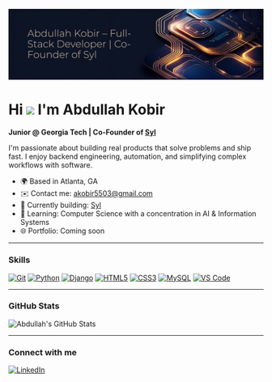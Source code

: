 ![Builder Energy Banner](https://github.com/AKobir5503/AKobir5503/raw/main/Designer.png)

# Hi ![](https://user-images.githubusercontent.com/18350557/176309783-0785949b-9127-417c-8b55-ab5a4333674e.gif) I'm Abdullah Kobir

**Junior @ Georgia Tech | Co-Founder of [Syl](http://sylcampus.com)**

I'm passionate about building real products that solve problems and ship fast. I enjoy backend engineering, automation, and simplifying complex workflows with software.  

- 🌍 Based in Atlanta, GA  
- ✉️ Contact me: [akobir5503@gmail.com](mailto:akobir5503@gmail.com)  
- 🚀 Currently building: [Syl](http://sylcampus.com)  
- 🧠 Learning: Computer Science with a concentration in AI & Information Systems  
- 🌐 Portfolio: Coming soon  

---

### Skills
<p align="left">
<a href="https://git-scm.com/" target="_blank" rel="noreferrer"><img src="https://raw.githubusercontent.com/danielcranney/readme-generator/main/public/icons/skills/git-colored.svg" width="36" height="36" alt="Git" /></a>
<a href="https://www.python.org/" target="_blank" rel="noreferrer"><img src="https://raw.githubusercontent.com/danielcranney/readme-generator/main/public/icons/skills/python-colored.svg" width="36" height="36" alt="Python" /></a>
<a href="https://www.djangoproject.com/" target="_blank" rel="noreferrer"><img src="https://raw.githubusercontent.com/danielcranney/readme-generator/main/public/icons/skills/django-colored.svg" width="36" height="36" alt="Django" /></a>
<a href="https://developer.mozilla.org/en-US/docs/Glossary/HTML5" target="_blank" rel="noreferrer"><img src="https://raw.githubusercontent.com/danielcranney/readme-generator/main/public/icons/skills/html5-colored.svg" width="36" height="36" alt="HTML5" /></a>
<a href="https://developer.mozilla.org/en-US/docs/Web/CSS" target="_blank" rel="noreferrer"><img src="https://raw.githubusercontent.com/danielcranney/readme-generator/main/public/icons/skills/css3-colored.svg" width="36" height="36" alt="CSS3" /></a>
<a href="https://www.mysql.com/" target="_blank" rel="noreferrer"><img src="https://raw.githubusercontent.com/danielcranney/readme-generator/main/public/icons/skills/mysql-colored.svg" width="36" height="36" alt="MySQL" /></a>
<a href="https://code.visualstudio.com/" target="_blank" rel="noreferrer"><img src="https://cdn.jsdelivr.net/gh/devicons/devicon/icons/vscode/vscode-original.svg" width="36" height="36" alt="VS Code" /></a>
</p>

---

### GitHub Stats
<p align="left">
  <img src="https://github-readme-stats.vercel.app/api?username=AKobir5503&show_icons=true&theme=radical" alt="Abdullah's GitHub Stats" />
</p>

---

### Connect with me
<p align="left">
  <a href="https://www.linkedin.com/in/abdullk/" target="_blank" rel="noreferrer">
    <img src="https://raw.githubusercontent.com/danielcranney/readme-generator/main/public/icons/socials/linkedin.svg" width="32" height="32" alt="LinkedIn" />
  </a>
</p>
